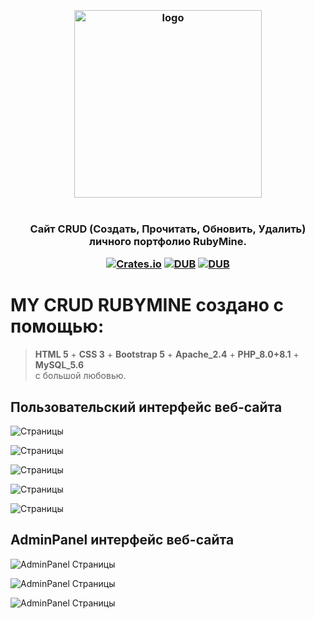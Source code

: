 <h3 align="center">
  <br />
  <img src="https://rubymaine.000webhostapp.com/rubymaine/rubycrud.png" alt="logo" width="300" />
  <br />
  <br />
  <br />
Сайт CRUD (Создать, Прочитать, Обновить, Удалить) личного портфолио RubyMine.

[![Crates.io](https://img.shields.io/crates/l/rustc-serialize.svg)](#)
[![DUB](https://img.shields.io/badge/Powered%20by-PHP-blue.svg)]()
[![DUB](https://img.shields.io/badge/version-8.0_8.1-green)]()

</h3>


# MY CRUD RUBYMINE создано с помощью:
> **HTML 5** + **CSS 3** + **Bootstrap 5** + **Apache_2.4** + **PHP_8.0+8.1** + **MySQL_5.6** <br /> с большой любовью.


## Пользовательский интерфейс веб-сайта
![Страницы](https://rubymaine.000webhostapp.com/rubymaine/my.rubycrud/Front=End/01.png?raw=true "Main Page 01")

![Страницы](https://rubymaine.000webhostapp.com/rubymaine/my.rubycrud/Front=End/02.png?raw=true "Main Page 02")

![Страницы](https://rubymaine.000webhostapp.com/rubymaine/my.rubycrud/Front=End/03.png?raw=true "Main Page 03")

![Страницы](https://rubymaine.000webhostapp.com/rubymaine/my.rubycrud/Front=End/04.png?raw=true "Main Page 03")

![Страницы](https://rubymaine.000webhostapp.com/rubymaine/my.rubycrud/Front=End/05.png?raw=true "Main Page 03")



## AdminPanel интерфейс веб-сайта
![AdminPanel Страницы](https://rubymaine.000webhostapp.com/rubymaine/my.rubycrud/Back=End/01.png?raw=true "AdminPanel Страницы")

![AdminPanel Страницы](https://rubymaine.000webhostapp.com/rubymaine/my.rubycrud/Back=End/02.png?raw=true "AdminPanel Страницы")

![AdminPanel Страницы](https://rubymaine.000webhostapp.com/rubymaine/my.rubycrud/Back=End/03.png?raw=true "AdminPanel Страницы")
